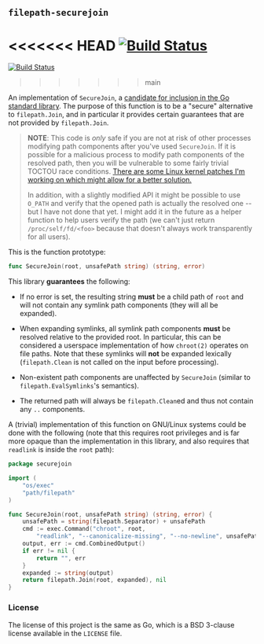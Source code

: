 ## `filepath-securejoin` ##

<<<<<<< HEAD
[![Build Status](https://travis-ci.org/cyphar/filepath-securejoin.svg?branch=master)](https://travis-ci.org/cyphar/filepath-securejoin)
=======
[![Build Status](https://github.com/cyphar/filepath-securejoin/actions/workflows/ci.yml/badge.svg)](https://github.com/cyphar/filepath-securejoin/actions/workflows/ci.yml)
>>>>>>> main

An implementation of `SecureJoin`, a [candidate for inclusion in the Go
standard library][go#20126]. The purpose of this function is to be a "secure"
alternative to `filepath.Join`, and in particular it provides certain
guarantees that are not provided by `filepath.Join`.

> **NOTE**: This code is *only* safe if you are not at risk of other processes
> modifying path components after you've used `SecureJoin`. If it is possible
> for a malicious process to modify path components of the resolved path, then
> you will be vulnerable to some fairly trivial TOCTOU race conditions. [There
> are some Linux kernel patches I'm working on which might allow for a better
> solution.][lwn-obeneath]
>
> In addition, with a slightly modified API it might be possible to use
> `O_PATH` and verify that the opened path is actually the resolved one -- but
> I have not done that yet. I might add it in the future as a helper function
> to help users verify the path (we can't just return `/proc/self/fd/<foo>`
> because that doesn't always work transparently for all users).

This is the function prototype:

```go
func SecureJoin(root, unsafePath string) (string, error)
```

This library **guarantees** the following:

* If no error is set, the resulting string **must** be a child path of
  `root` and will not contain any symlink path components (they will all be
  expanded).

* When expanding symlinks, all symlink path components **must** be resolved
  relative to the provided root. In particular, this can be considered a
  userspace implementation of how `chroot(2)` operates on file paths. Note that
  these symlinks will **not** be expanded lexically (`filepath.Clean` is not
  called on the input before processing).

* Non-existent path components are unaffected by `SecureJoin` (similar to
  `filepath.EvalSymlinks`'s semantics).

* The returned path will always be `filepath.Clean`ed and thus not contain any
  `..` components.

A (trivial) implementation of this function on GNU/Linux systems could be done
with the following (note that this requires root privileges and is far more
opaque than the implementation in this library, and also requires that
`readlink` is inside the `root` path):

```go
package securejoin

import (
	"os/exec"
	"path/filepath"
)

func SecureJoin(root, unsafePath string) (string, error) {
	unsafePath = string(filepath.Separator) + unsafePath
	cmd := exec.Command("chroot", root,
		"readlink", "--canonicalize-missing", "--no-newline", unsafePath)
	output, err := cmd.CombinedOutput()
	if err != nil {
		return "", err
	}
	expanded := string(output)
	return filepath.Join(root, expanded), nil
}
```

[lwn-obeneath]: https://lwn.net/Articles/767547/
[go#20126]: https://github.com/golang/go/issues/20126

### License ###

The license of this project is the same as Go, which is a BSD 3-clause license
available in the `LICENSE` file.
